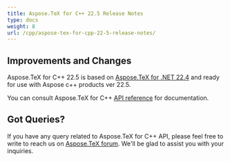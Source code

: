 ```yaml
---
title: Aspose.TeX for C++ 22.5 Release Notes
type: docs
weight: 8
url: /cpp/aspose-tex-for-cpp-22-5-release-notes/
---
```


## Improvements and Changes

Aspose.TeX for C++ 22.5 is based on [Aspose.TeX for .NET 22.4](/tex/net/aspose-tex-for-net-22-4-release-notes/) and ready for use with Aspose c++ products ver 22.5.


You can consult Aspose.TeX for C++ [API reference](https://apireference.aspose.com/tex/cpp/) for documentation.
 
## Got Queries?
If you have any query related to Aspose.TeX for C++ API, please feel free to write to reach us on [Aspose.TeX forum](https://forum.aspose.com/c/tex/). We'll be glad to assist you with your inquiries.

